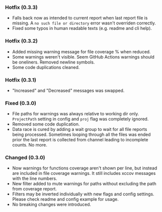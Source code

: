 
### Hotfix (0.3.3)
- Falls back now as intended to current report when last report file is missing. A `no such file or directory` error wasn't overriden correctly.
- Fixed some typos in human readable texts (e.g. readme and cli help).

### Hotfix (0.3.2)
- Added missing warning message for file coverage % when reduced.
- Some warnings weren't visible. Seem GitHub Actions warnings should be oneliners. Removed newline symbols.
- Some code duplications cleaned.

### Hotfix (0.3.1)
- "Increased" and "Decreased" messages was swapped. 

### Fixed (0.3.0)
- File paths for warnings was always relative to working dir only. `ProjectPath` setting in config and `proj` flag was completely ignored.
- Removed some code duplication.
- Data race is cured by adding a wait group to wait for all file reports being processed. Sometimes looping through all the files was ended prior the last report is collected from channel leading to incomplete counts. No more.

### Changed (0.3.0)
- Now warnings for functions coverage aren't shown per line, but instead are included in file coverage warnings. It still includes xccov messages with the line numbers.
- New filter added to mute warnings for paths without excluding the path from coverage report.
- Filters may be inverted individually with new flags and config settings. Please check readme and config example for usage.
- No breaking changes were introduced.